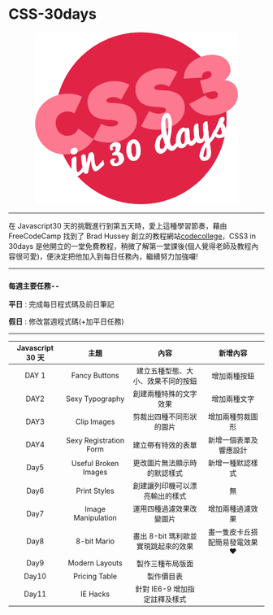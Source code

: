 # CSS-30days

<div align=center><img src="CSS30_Logo.png" width="400px"></div>

---

在 Javascript30 天的挑戰進行到第五天時，愛上這種學習節奏，藉由 FreeCodeCamp 找到了 Brad Hussey 創立的教程網站[codecollege](https://codecollege.ca/)，CSS3 in 30days 是他開立的一堂免費教程，稍微了解第一堂課後(個人覺得老師及教程內容很可愛)，便決定把他加入到每日任務內，繼續努力加強囉!

---

### `每週主要任務--`

**平日** : 完成每日程式碼及前日筆記

**假日** : 修改當週程式碼(+加平日任務)

---

| Javascript 30 天 |          主題          |                內容                 |            新增內容            |
| :--------------: | :--------------------: | :---------------------------------: | :----------------------------: |
|      DAY 1       |     Fancy Buttons      | 建立五種型態、大小、效果不同的按鈕  |          增加兩種按鈕          |
|       DAY2       |    Sexy Typography     |       創建兩種特殊的文字效果        |          增加兩種文字          |
|       DAY3       |      Clip Images       |      剪裁出四種不同形狀的圖片       |        增加兩種剪裁圖形        |
|       DAY4       | Sexy Registration Form |         建立帶有特效的表單          |     新增一個表單及響應設計     |
|       Day5       |  Useful Broken Images  |    更改圖片無法顯示時的默認樣式     |        新增一種默認樣式        |
|       Day6       |      Print Styles      |   創建讓列印機可以漂亮輸出的樣式    |               無               |
|       Day7       |   Image Manipulation   |      運用四種過濾效果改變圖片       |        增加兩種過濾效果        |
|       Day8       |      8-bit Mario       | 畫出 8-bit 瑪利歐並實現跳起來的效果 | 畫一隻皮卡丘搭配簡易發電效果 ❤ |
|       Day9       |     Modern Layouts     |          製作三種布局版面           |                                |
|      Day10       |     Pricing Table      |             製作價目表              |                                |
|      Day11       |        IE Hacks        |    針對 IE6-9 增加指定註釋及樣式    |                                |
